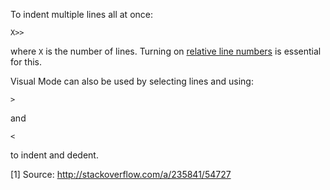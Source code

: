 To indent multiple lines all at once:

```
X>>
```

where `X` is the number of lines. Turning on [relative line numbers](http://vi.stackexchange.com/a/8) is essential for this.

Visual Mode can also be used by selecting lines and using:

```
>
```

and

```
<
```

to indent and dedent.

[1] Source: http://stackoverflow.com/a/235841/54727

